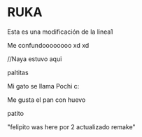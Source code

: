 # RUKA

Esta es una modificación de la linea1


Me confundoooooooo xd xd

//Naya estuvo aqui

paltitas

Mi gato se llama Pochi c: 

Me gusta el pan con huevo

patito


"felipito was here por 2 actualizado remake"
